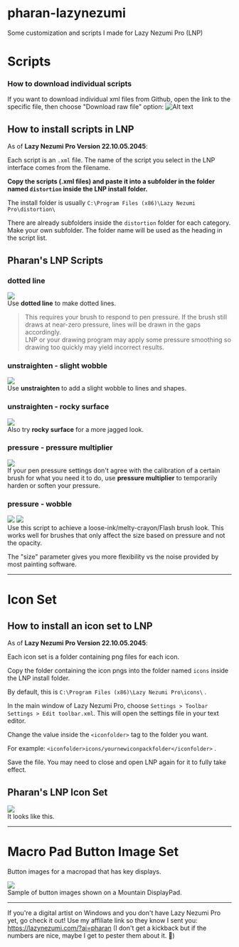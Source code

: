 # pharan-lazynezumi
Some customization and scripts I made for Lazy Nezumi Pro (LNP)


# Scripts
### How to download individual scripts

If you want to download individual xml files from Github, open the link to the specific file, then choose "Download raw file" option:
![Alt text](docimg/download-raw-file-github.png)

## How to install scripts in LNP
As of **Lazy Nezumi Pro Version 22.10.05.2045**:

Each script is an `.xml` file.
The name of the script you select in the LNP interface comes from the filename.

**Copy the scripts (.xml files) and paste it into a subfolder in the folder named `distortion` inside the LNP install folder.**

The install folder is usually `C:\Program Files (x86)\Lazy Nezumi Pro\distortion\`

There are already subfolders inside the `distortion` folder for each category. Make your own subfolder. The folder name will be used as the heading in the script list.



## Pharan's LNP Scripts
### dotted line
![](docimg/scripts-dotted-line.gif)  
Use **dotted line** to make dotted lines.  
> This requires your brush to respond to pen pressure. If the brush still draws at near-zero pressure, lines will be drawn in the gaps accordingly.  
> LNP or your drawing program may apply some pressure smoothing so drawing too quickly may yield incorrect results.


### unstraighten - slight wobble
![](docimg/scripts-unstraighten-slightwobble.gif)  
Use **unstraighten** to add a slight wobble to lines and shapes.


### unstraighten - rocky surface
![](docimg/scripts-wobble-jagged.gif)  
Also try **rocky surface** for a more jagged look.


### pressure - pressure multiplier
![](docimg/scripts-pressure-pressuremultiplier.gif)  
If your pen pressure settings don't agree with the calibration of a certain brush for what you need it to do, use **pressure multiplier** to temporarily harden or soften your pressure.  


### pressure - wobble
![](docimg/scripts-pressure-wobble.png) 
![](docimg/scripts-pressure-wobble.gif)  
Use this script to achieve a loose-ink/melty-crayon/Flash brush look. This works well for brushes that only affect the size based on pressure and not the opacity.

 The "size" parameter gives you more flexibility vs the noise provided by most painting software.



---
# Icon Set
## How to install an icon set to LNP
As of **Lazy Nezumi Pro Version 22.10.05.2045**:

Each icon set is a folder containing png files for each icon.

Copy the folder containing the icon pngs into the folder named `icons` inside the LNP install folder.

By default, this is `C:\Program Files (x86)\Lazy Nezumi Pro\icons\` .

In the main window of Lazy Nezumi Pro, choose `Settings > Toolbar Settings > Edit toolbar.xml`. This will open the settings file in your text editor. 

Change the value inside the `<iconfolder>` tag to the folder you want.

For example: `<iconfolder>icons/yournewiconpackfolder</iconfolder>` .

Save the file. You may need to close and open LNP again for it to fully take effect.

## Pharan's LNP Icon Set
![](docimg/iconset-pharan.png)  
It looks like this.  

---
# Macro Pad Button Image Set
Button images for a macropad that has key displays.  

![](docimg/macropad-preview.png)  
Sample of button images shown on a Mountain DisplayPad.




---

If you're a digital artist on Windows and you don't have Lazy Nezumi Pro yet, go check it out!
Use my affiliate link so they know I sent you: https://lazynezumi.com/?ai=pharan
(I don't get a kickback but if the numbers are nice, maybe I get to pester them about it. 🥳)